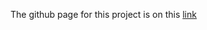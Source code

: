 The github page for this project is on this <a href="https://rehanium.github.io/fcc-tribute/">link</a>
